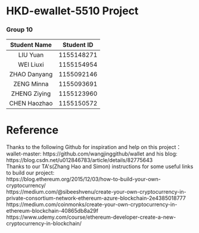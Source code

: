 # HKD-ewallet-5510 Project

### Group 10
| Student Name | Student ID |
| :----: | :----: |
| LIU Yuan | 1155148271 |
| WEI Liuxi | 1155154954 |
| ZHAO Danyang | 1155092146 |
| ZENG Minna | 1155093691 |
| ZHENG Ziying | 1155123960 |
| CHEN Haozhao | 1155150572 |

# Reference
<p>Thanks to the following Github for inspiration and help on this project：<br>
wallet-master: https://github.com/wangjinggithub/wallet and his blog: https://blog.csdn.net/u012846783/article/details/82775643 <br>
   Thanks to our TA's(Zhang Hao and Simon) instructions for some useful links to build our project:<br>
   https://blog.ethereum.org/2015/12/03/how-to-build-your-own-cryptocurrency/<br>
   https://medium.com/@sibeeshvenu/create-your-own-cryptocurrency-in-private-consortium-network-ethereum-azure-blockchain-2e4385018777<br>
   https://medium.com/coinmonks/create-your-own-cryptocurrency-in-ethereum-blockchain-40865db8a29f<br>
   https://www.udemy.com/course/ethereum-developer-create-a-new-cryptocurrency-in-blockchain/<br>
</p>
